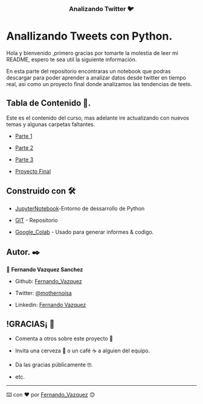 ﻿

<h3 align="center">Analizando Twitter 🐦</h3>

# Anallizando Tweets con Python.

Hola y bienvenido ,primero gracias por tomarte la molestia de leer mi README, espero te sea util la siguiente información.

En esta parte del repositorio encontraras un notebook que podras descargar para poder aprender a analizar datos desde twitter en tiempo real, asi como un proyecto final donde analizamos las tendencias de teets.

<!-- TABLA DE CONTENDIO -->

## Tabla de Contenido 🔮.

Este es el contenido del curso, mas adelante ire actualizando con nuevos temas y algunas carpetas faltantes.

* [Parte 1]([https://github.com/Chilangdon20/PYTHON/tree/master/Twitter/Data%20Analisis%20Twitter/Parte%201-Introduccion%20a%20la%20API%20de%20Twitter](https://github.com/Chilangdon20/PYTHON/tree/master/Twitter/Data%20Analisis%20Twitter/Parte%201-Introduccion%20a%20la%20API%20de%20Twitter))

* [Parte 2]([https://github.com/Chilangdon20/PYTHON/tree/master/Twitter/Data%20Analisis%20Twitter/Parte2-Teoria%20de%20redes%20y%20graficas%20con%20Twitter.](https://github.com/Chilangdon20/PYTHON/tree/master/Twitter/Data%20Analisis%20Twitter/Parte2-Teoria%20de%20redes%20y%20graficas%20con%20Twitter.))
* [Parte 3]([https://github.com/Chilangdon20/PYTHON/tree/master/Twitter/Data%20Analisis%20Twitter/Parte3-Geolocalizacion%20de%20Tweets](https://github.com/Chilangdon20/PYTHON/tree/master/Twitter/Data%20Analisis%20Twitter/Parte3-Geolocalizacion%20de%20Tweets))

* [Proyecto Final]([https://github.com/Chilangdon20/PYTHON/tree/master/Twitter/Data%20Analisis%20Twitter/PROPYECTO_FINAL](https://github.com/Chilangdon20/PYTHON/tree/master/Twitter/Data%20Analisis%20Twitter/PROPYECTO_FINAL))



## Construido con 🛠️

* [JupyterNotebook](https://jupyter.org/try)-Entorno de dessarrollo de Python

* [GIT](https://github.com) - Repositorio

* [Google_Colab](https://colab.research.google.com) - Usado para generar informes & codigo.

## Autor. ✒️

👤 **Fernando Vazquez Sanchez**

- Github: [Fernando_Vazquez](https://github.com/Chilangdon20)

- Twitter: [@mothernoisa](https://twitter.com/mothernoisa?s=09&fbclid=IwAR0q1edvYvE9f1GtXzo5sK8WTBFZqpd6g1yGIVGtF4CLUYwSBOaUKziNEKg)

- Linkedin: [Fernando Vazquez](https://www.linkedin.com/in/fernando-vázquez-058189177/)

## !GRACIAS¡ 🎁

* Comenta a otros sobre este proyecto 📢

* Invita una cerveza 🍺 o un café ☕ a alguien del equipo.

* Da las gracias públicamente 🤓.

* etc.

---

⌨️ con ❤️ por [Fernando_Vazquez](https://github.com/Chilangdon20) 😊
